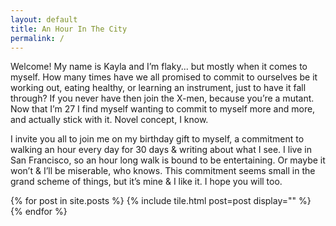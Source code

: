 ```yaml
---
layout: default
title: An Hour In The City
permalink: /
---
```

Welcome! My name is Kayla and I’m flaky... but mostly when it comes to myself. How many times have we all promised to commit to ourselves be it working out, eating healthy, or learning an instrument, just to have it fall through? If you never have then join the X-men, because you’re a mutant. Now that I’m 27 I find myself wanting to commit to myself more and more, and actually stick with it. Novel concept, I know.  

I invite you all to join me  on my birthday gift to myself, a commitment to walking an hour every day for 30 days & writing about what I see. I live in San Francisco, so an hour long walk is bound to be entertaining. Or maybe it won’t & I’ll be miserable, who knows. This commitment seems small in the grand scheme of things, but it’s mine & I like it. I hope you will too. 

<div class="tiles row">
  {% for post in site.posts %}
    {% include tile.html post=post display="" %}
  {% endfor %}
</div>
